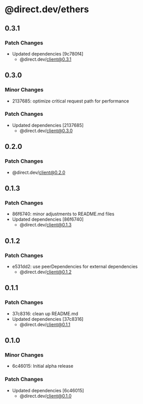 # @direct.dev/ethers

## 0.3.1

### Patch Changes

- Updated dependencies [9c780f4]
  - @direct.dev/client@0.3.1

## 0.3.0

### Minor Changes

- 2137685: optimize critical request path for performance

### Patch Changes

- Updated dependencies [2137685]
  - @direct.dev/client@0.3.0

## 0.2.0

### Patch Changes

- @direct.dev/client@0.2.0

## 0.1.3

### Patch Changes

- 86f6740: minor adjustments to README.md files
- Updated dependencies [86f6740]
  - @direct.dev/client@0.1.3

## 0.1.2

### Patch Changes

- e531dd2: use peerDependencies for external dependencies
  - @direct.dev/client@0.1.2

## 0.1.1

### Patch Changes

- 37c8316: clean up README.md
- Updated dependencies [37c8316]
  - @direct.dev/client@0.1.1

## 0.1.0

### Minor Changes

- 6c46015: Initial alpha release

### Patch Changes

- Updated dependencies [6c46015]
  - @direct.dev/client@0.1.0

